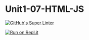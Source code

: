 # Unit1-07-HTML-JS
[![GitHub's Super Linter](https://github.com/ICD20-Digital-Tech-LukeD/Unit1-07-HTML-JS/workflows/GitHub's%20Super%20Linter/badge.svg)](https://github.com/ICD20-Digital-Tech-LukeD/Unit1-07-HTML-JS/actions)


[![Run on Repl.it](https://repl.it/badge/github/ICD20-Digital-Tech-LukeD/Unit1-07-HTML-JS)](https://repl.it/github/ICD20-Digital-Tech-LukeD/Unit1-07-HTML-JS)
